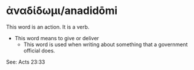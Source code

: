 # ἀναδίδωμι/anadidōmi
This word is an action. It is a verb.
* This word means to give or deliver
    * This word is used when writing about something that a government official does. 

See: Acts 23:33
